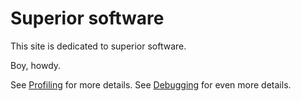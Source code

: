 # Superior software

This site is dedicated to superior software.

Boy, howdy.

See [Profiling](profiling.md) for more details.
See [Debugging](debugging.md) for even more details.
